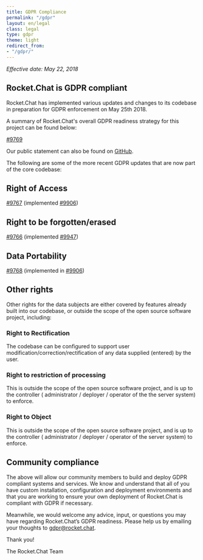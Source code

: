 ```yaml
---
title: GDPR Compliance
permalink: "/gdpr"
layout: en/legal
class: legal
type: gdpr
theme: light
redirect_from:
- "/gdpr/"
---
```


_Effective date: May 22, 2018_

## Rocket.Chat is GDPR compliant

Rocket.Chat has implemented various updates and changes to its codebase in preparation for GDPR enforcement on May 25th 2018.

A summary of Rocket.Chat's overall GDPR readiness strategy for this project can be found below:

[#9769](https://github.com/RocketChat/Rocket.Chat/issues/9769)

Our public statement can also be found on [GitHub](https://github.com/RocketChat/Rocket.Chat/issues/10823).

The following are some of the more recent GDPR updates that are now part of the core codebase:

## Right of Access

[#9767](https://github.com/RocketChat/Rocket.Chat/issues/9767)
(implemented [#9906](https://github.com/RocketChat/Rocket.Chat/pull/9906))

## Right to be forgotten/erased

[#9766](https://github.com/RocketChat/Rocket.Chat/issues/9766)
(implemented [#9947](https://github.com/RocketChat/Rocket.Chat/pull/9947))

## Data Portability

[#9768](https://github.com/RocketChat/Rocket.Chat/issues/9768)
(implemented in [#9906](https://github.com/RocketChat/Rocket.Chat/pull/9906))

## Other rights

Other rights for the data subjects are either covered by features already built into our codebase, or outside the scope of the open source software project, including:

### Right to Rectification

The codebase can be configured to support user modification/correction/rectification of any data supplied (entered) by the user.

### Right to restriction of processing

This is outside the scope of the open source software project, and is up to the controller ( administrator / deployer / operator of the the server system) to enforce.

### Right to Object

This is outside the scope of the open source software project, and is up to the controller ( administrator / deployer / operator of the server system) to enforce.


## Community compliance

The above will allow our community members to build and deploy GDPR compliant systems and services. We know and understand that all of you have custom installation, configuration and deployment environments and that you are working to ensure your own deployment of Rocket.Chat is compliant with GDPR if necessary.

Meanwhile, we would welcome any advice, input, or questions you may have regarding Rocket.Chat’s GDPR readiness. Please help us by emailing your thoughts to gdpr@rocket.chat.

Thank you!

The Rocket.Chat Team
